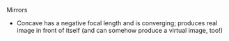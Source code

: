 Mirrors
* Concave has a negative focal length and is converging; produces real image in front of itself (and can somehow produce a virtual image, too!)
